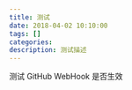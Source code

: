 ```yaml
---
title: 测试
date: 2018-04-02 10:10:00
tags: []
categories: 
description: 测试描述
---
```


测试 GitHub WebHook 是否生效